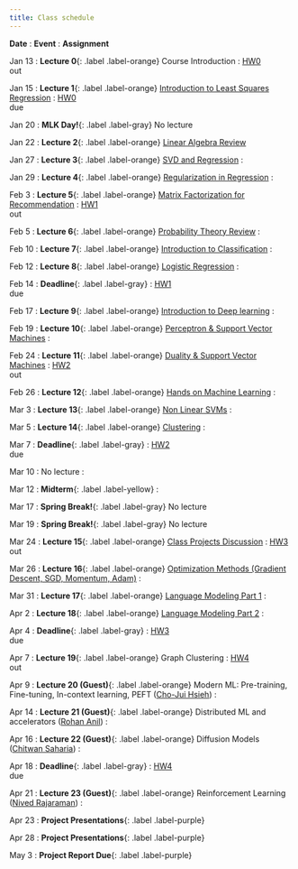 ```yaml
---
title: Class schedule
---
```

**Date**
: **Event**
    : **Assignment**

Jan 13
: **Lecture 0**{: .label .label-orange} Course Introduction
	: [HW0](/main/homeworks/#homework-0-survey) <br> out

Jan 15
: **Lecture 1**{: .label .label-orange} [Introduction to Least Squares Regression](/main/Lectures/#lecture-1)
    : [HW0](/main/homeworks/#homework-0-survey) <br> due

Jan 20
: **MLK Day!**{: .label .label-gray} No lecture

Jan 22
: **Lecture 2**{: .label .label-orange} [Linear Algebra Review](/main/Lectures/#lecture-2)
        <!-- : [[M1]](/info/books/#primary-textbooks) <br> Ch1 -->

Jan 27
: **Lecture 3**{: .label .label-orange} [SVD and Regression](/main/Lectures/#lecture-3)
    : 

Jan 29
: **Lecture 4**{: .label .label-orange} [Regularization in Regression](/main/Lectures/#lecture-4) 
    : 

Feb 3
: **Lecture 5**{: .label .label-orange} [Matrix Factorization for Recommendation](/main/Lectures/#lecture-5)
    : [HW1](/main/homeworks/#homework-1) <br> out

Feb 5
: **Lecture 6**{: .label .label-orange} [Probability Theory Review](/main/Lectures/#lecture-6)
    : 

Feb 10
: **Lecture 7**{: .label .label-orange} [Introduction to Classification](/main/Lectures/#lecture-7)
    : 

Feb 12
: **Lecture 8**{: .label .label-orange} [Logistic Regression](/main/Lectures/#lecture-8)
    : 

Feb 14
: **Deadline**{: .label .label-gray}
    : [HW1](/main/homeworks/#homework-1) <br> due
 
Feb 17
: **Lecture 9**{: .label .label-orange} [Introduction to Deep learning](/main/Lectures/#lecture-9)
    : 

Feb 19
: **Lecture 10**{: .label .label-orange} [Perceptron & Support Vector Machines](/main/Lectures/#lecture-10)
    : 

Feb 24
: **Lecture 11**{: .label .label-orange} [Duality & Support Vector Machines](/main/Lectures/#lecture-11)
    : [HW2](/main/homeworks/#homework-2) <br> out

Feb 26
: **Lecture 12**{: .label .label-orange} [Hands on Machine Learning](/main/Lectures/#lecture-12)
    : 

Mar 3
: **Lecture 13**{: .label .label-orange} [Non Linear SVMs](/main/Lectures/#lecture-13)
    : 

Mar 5
: **Lecture 14**{: .label .label-orange} [Clustering](/main/Lectures/#lecture-14)
    : 

Mar 7
: **Deadline**{: .label .label-gray}
    : [HW2](/main/homeworks/#homework-2) <br> due

Mar 10
: No lecture
    : 

Mar 12
: **Midterm**{: .label .label-yellow} 
    : 

Mar 17
: **Spring Break!**{: .label .label-gray} No lecture

Mar 19
: **Spring Break!**{: .label .label-gray} No lecture

Mar 24
: **Lecture 15**{: .label .label-orange} [Class Projects Discussion](/main/Lectures/#lecture-15)
    : [HW3](/main/homeworks/#homework-3) <br> out

Mar 26
: **Lecture 16**{: .label .label-orange} [Optimization Methods (Gradient Descent, SGD, Momentum, Adam)](/main/Lectures/#lecture-16)
    : 

Mar 31
: **Lecture 17**{: .label .label-orange} [Language Modeling Part 1](/main/Lectures/#lecture-17)
    : 

Apr 2
: **Lecture 18**{: .label .label-orange} [Language Modeling Part 2](/main/Lectures/#lecture-18)
    : 

Apr 4
: **Deadline**{: .label .label-gray}
    : [HW3](/main/homeworks/#homework-3) <br> due
 
Apr 7
: **Lecture 19**{: .label .label-orange} Graph Clustering
    : [HW4](/main/homeworks/#homework-4) <br> out

Apr 9
: **Lecture 20 (Guest)**{: .label .label-orange} Modern ML: Pre-training, Fine-tuning, In-context learning, PEFT ([Cho-Jui Hsieh](https://web.cs.ucla.edu/~chohsieh/))
    : 

Apr 14
: **Lecture 21 (Guest)**{: .label .label-orange} Distributed ML and accelerators ([Rohan Anil](https://scholar.google.com/citations?user=m2qHgbwAAAAJ&hl=en))
    : 

Apr 16
: **Lecture 22 (Guest)**{: .label .label-orange} Diffusion Models ([Chitwan Saharia](https://scholar.google.co.in/citations?user=JApued4AAAAJ&hl=en))
    : 

Apr 18
: **Deadline**{: .label .label-gray}
    : [HW4](/main/homeworks/#homework-4) <br> due

Apr 21
: **Lecture 23 (Guest)**{: .label .label-orange}  Reinforcement Learning ([Nived Rajaraman](https://nivedr.github.io/))
    : 

Apr 23
: **Project Presentations**{: .label .label-purple}

Apr 28
: **Project Presentations**{: .label .label-purple}

May 3
: **Project Report Due**{: .label .label-purple}
